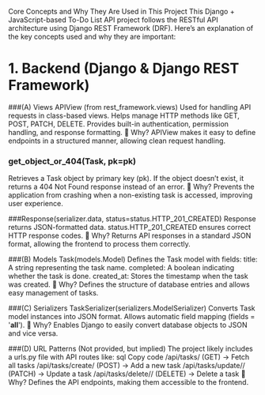 Core Concepts and Why They Are Used in This Project
This Django + JavaScript-based To-Do List API project follows the RESTful API architecture using Django REST Framework (DRF). Here’s an explanation of the key concepts used and why they are important:

# 1. Backend (Django & Django REST Framework)
###(A) Views
APIView (from rest_framework.views)
Used for handling API requests in class-based views.
Helps manage HTTP methods like GET, POST, PATCH, DELETE.
Provides built-in authentication, permission handling, and response formatting.
📌 Why?
APIView makes it easy to define endpoints in a structured manner, allowing clean request handling.

### get_object_or_404(Task, pk=pk)
Retrieves a Task object by primary key (pk).
If the object doesn’t exist, it returns a 404 Not Found response instead of an error.
📌 Why?
Prevents the application from crashing when a non-existing task is accessed, improving user experience.

###Response(serializer.data, status=status.HTTP_201_CREATED)
Response returns JSON-formatted data.
status.HTTP_201_CREATED ensures correct HTTP response codes.
📌 Why?
Returns API responses in a standard JSON format, allowing the frontend to process them correctly.

###(B) Models
Task(models.Model)
Defines the Task model with fields:
title: A string representing the task name.
completed: A boolean indicating whether the task is done.
created_at: Stores the timestamp when the task was created.
📌 Why?
Defines the structure of database entries and allows easy management of tasks.

###(C) Serializers
TaskSerializer(serializers.ModelSerializer)
Converts Task model instances into JSON format.
Allows automatic field mapping (fields = '__all__').
📌 Why?
Enables Django to easily convert database objects to JSON and vice versa.

###(D) URL Patterns (Not provided, but implied)
The project likely includes a urls.py file with API routes like:
sql
Copy code
/api/tasks/ (GET) → Fetch all tasks
/api/tasks/create/ (POST) → Add a new task
/api/tasks/update/<id>/ (PATCH) → Update a task
/api/tasks/delete/<id>/ (DELETE) → Delete a task
📌 Why?
Defines the API endpoints, making them accessible to the frontend.
